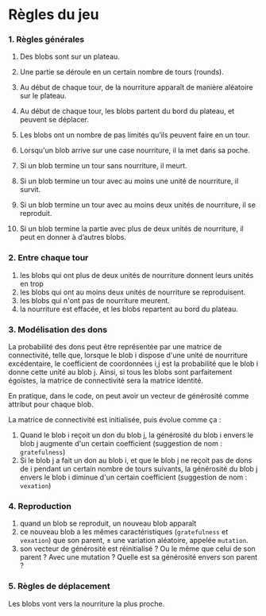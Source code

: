 # Règles du jeu

### 1. Règles générales
1) Des blobs sont sur un plateau.

2) Une partie se déroule en un certain nombre de tours (rounds).

3) Au début de chaque tour, de la nourriture apparaît de manière aléatoire sur le plateau.

4) Au début de chaque tour, les blobs partent du bord du plateau, et peuvent se déplacer.

5) Les blobs ont un nombre de pas limités qu’ils peuvent faire en un tour.

6) Lorsqu'un blob arrive sur une case nourriture, il la met dans sa poche.

7) Si un blob termine un tour sans nourriture, il meurt.

8) Si un blob termine un tour avec au moins une unité de nourriture, il survit.

9) Si un blob termine un tour avec au moins deux unités de nourriture, il se reproduit.

10) Si un blob termine la partie avec plus de deux unités de nourriture, il peut en donner à d’autres blobs.

### 2. Entre chaque tour
1) les blobs qui ont plus de deux unités de nourriture donnent leurs unités en trop
2) les blobs qui ont au moins deux unités de nourriture se reproduisent.
3) les blobs qui n'ont pas de nourriture meurent.
4) la nourriture est effacée, et les blobs repartent au bord du plateau.

### 3. Modélisation des dons
La probabilité des dons peut être représentée par une matrice de connectivité, telle que, lorsque le blob i dispose d'une unité de nourriture excédentaire, le coefficient de coordonnées i,j est la probabilité que le blob i donne cette unité au blob j. Ainsi, si tous les blobs sont parfaitement égoïstes, la matrice de connectivité sera la matrice identité.

En pratique, dans le code, on peut avoir un vecteur de générosité comme attribut pour chaque blob.

La matrice de connectivité est initialisée, puis évolue comme ça :
1) Quand le blob i reçoit un don du blob j, la générosité du blob i envers le blob j augmente d'un certain coefficient (suggestion de nom : `gratefulness`)
2) Si le blob j a fait un don au blob i, et que le blob j ne reçoit pas de dons de i pendant un certain nombre de tours suivants, la générosité du blob j envers le blob i diminue d'un certain coefficient (suggestion de nom : `vexation`)

### 4. Reproduction
1) quand un blob se reproduit, un nouveau blob apparaît
2) ce nouveau blob a les mêmes caractéristiques (`gratefulness` et `vexation`) que son parent, ± une variation aléatoire, appelée `mutation`.
3) son vecteur de générosité est réinitialisé ? Ou le même que celui de son parent ? Avec une mutation ? Quelle est sa générosité envers son parent ?

### 5. Règles de déplacement
Les blobs vont vers la nourriture la plus proche.
